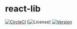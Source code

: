 # react-lib

[![CircleCI](https://circleci.com/gh/wuwenxing0912/react-ui-lib.svg?style=svg)](https://app.circleci.com/pipelines/github/wuwenxing0912/react-ui-lib)
[![License](https://img.shields.io/badge/License-MIT-brightgreen)]
[![Version](https://badge.fury.io/js/react-xing.svg)](https://badge.fury.io/js/react-xing)
